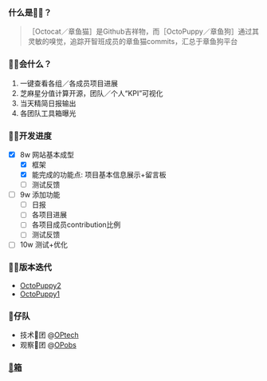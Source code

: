 
### 什么是🐙🐶？


> ［Octocat／章鱼猫］是Github吉祥物，而［OctoPuppy／章鱼狗］通过其灵敏的嗅觉，追踪开智班成员的章鱼猫commits，汇总于章鱼狗平台

### 🐙🐶会什么？
1. 一键查看各组／各成员项目进展
2. 芝麻星分值计算开源，团队／个人“KPI”可视化
3. 当天精简日报输出
4. 各团队工具箱曝光

### 🐙🐶开发进度
- [x] 8w 网站基本成型
    - [x] 框架
    - [x] 能完成的功能点: 项目基本信息展示+留言板
    - [ ] 测试反馈
- [ ] 9w 添加功能
    - [ ] 日报
    - [ ] 各项目进展
    - [ ] 各项目成员contribution比例
    - [ ] 测试反馈
- [ ] 10w 测试+优化

### 🐙🐶版本迭代

* [OctoPuppy2](http://2.projboard.sinaapp.com/)
* [OctoPuppy1](http://projboard.sinaapp.com/#)

### 🐶仔队

- 技术🐶团 @[OPtech](https://github.com/orgs/OctoPuppy/teams/optech)
- 观察🐶团 @[OPobs](https://github.com/orgs/OctoPuppy/teams/opobs)

### [🔧箱](https://github.com/OctoPuppy/Octodog/wiki/%F0%9F%94%A7%E7%AE%B1)
